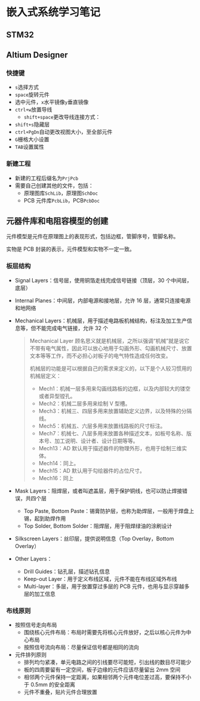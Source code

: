 # 嵌入式系统学习笔记

## STM32

## Altium Designer

### 快捷键

- `s`选择方式
- `space`旋转元件
- 选中元件，`x`水平镜像`y`垂直镜像
- `ctrl+w`放置导线
  - `shift+space`更改导线连接方式：
- `shift+s`隐藏层
- `ctrl+PgDn`自动更改视图大小，至全部元件
- `G`栅格大小设置
- `TAB`设置属性

### 新建工程

- 新建的工程后缀名为`PrjPcb`
- 需要自己创建其他的文件，包括：
  - 原理图库`SchLib`，原理图`SchDoc`
  - PCB 元件库`PcbLib`，PCB`PcbDoc`

## 元器件库和电阻容模型的创建

元件模型是元件在原理图上的表现形式，包括边框，管脚序号，管脚名称。

实物是 PCB 封装的表示，元件模型和实物不一定一致。

### 板层结构

- Signal Layers：信号层，使用铜箔走线完成信号链接（顶层，30 个中间层，底层）

- Internal Planes：中间层，内部电源和接地层，允许 16 层，通常只连接电源和地网络

- Mechanical Layers：机械层，用于描述电路板机械结构，标注及加工生产信息等，但不能完成电气链接，允许 32 个

  > Mechanical Layer 顾名思义就是机械层，之所以强调“机械”就是说它不带有电气属性，因此可以放心地用于勾画外形、勾画机械尺寸、放置文本等等工作，而不必担心对板子的电气特性造成任何改变。
  >
  > 机械层的功能是可以根据自己的需求来定义的，以下是个人较习惯用的机械层定义：
  >
  > - Mech1：机械一层多用来勾画线路板的边框，以及内部较大的镂空或者异型镗孔。
  > - Mech2：机械二层多用来绘制 V 型槽。
  > - Mech3：机械三、四层多用来放置辅助定义边界，以及特殊的分隔线。
  > - Mech5：机械五、六层多用来放置线路板的尺寸标注。
  > - Mech7：机械七、八层多用来放置各种描述文本，如板号名称、版本号、加工说明、设计者、设计日期等等。
  > - Mech13：AD 默认用于描述器件的物理外形，也用于绘制三维实体。
  > - Mech14：同上。
  > - Mech15：AD 默认用于勾绘器件的占位尺寸。
  > - Mech16：同上

- Mask Layers：阻焊层，或者叫遮盖层，用于保护铜线，也可以防止焊接错误，共四个层

  - Top Paste, Bottom Paste：锡膏防护层，也称为助焊层，一般用于焊盘上锡，起到助焊作用
  - Top Solder, Bottom Solder：阻焊层，用于阻焊绿油的涂刷设计

- Silkscreen Layers：丝印层，提供说明信息（Top Overlay，Bottom Overlay）

- Other Layers：

  - Drill Guides：钻孔层，描述钻孔信息
  - Keep-out Layer：用于定义布线区域，元件不能在布线区域外布线
  - Multi-layer：多层，用于放置穿过多层的 PCB 元件，也用与显示穿越多层的加工信息

### 布线原则

- 按照信号走向布局
  - 围绕核心元件布局：布局时需要先将核心元件放好，之后以核心元件为中心布局
  - 按照信号流向布局：尽量保证信号都是相同的流向
- 元件排列原则
  - 排列均匀紧凑，单元电路之间的引线要尽可能短，引出线的数目尽可能少
  - 板的四周要留有一定空间，板子边缘的元件应该尽量留出 2mm 空间
  - 相邻两个元件保持一定距离，如果相邻两个元件电位差过高，要保持不小于 0.5mm 的安全距离
  - 元件不重叠，贴片元件合理放置
